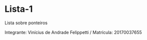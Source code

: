# Lista-1

Lista sobre ponteiros

Integrante: Vinícius de Andrade Felippetti / Matrícula: 20170037655


